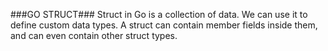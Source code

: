 ###GO STRUCT###
Struct in Go is a collection of data. We can use it to define custom data types.
A struct can contain member fields inside them, and can even contain other struct types.